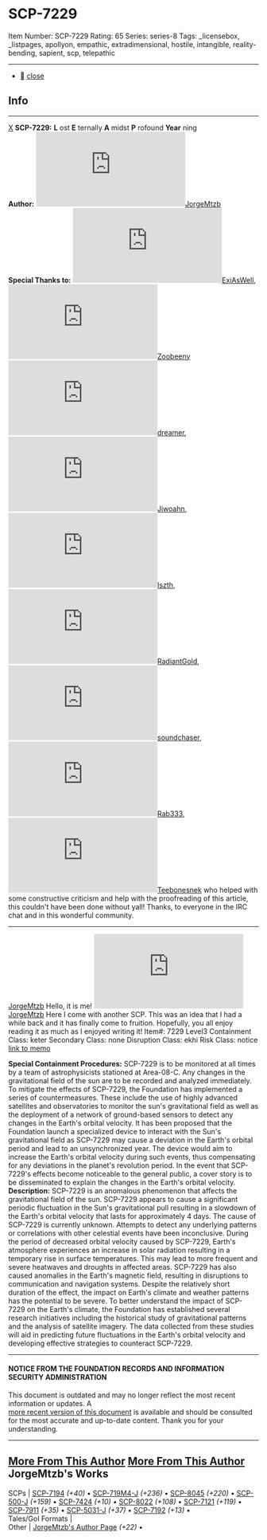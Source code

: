 # SCP-7229
Item Number: SCP-7229
Rating: 65
Series: series-8
Tags: _licensebox, _listpages, apollyon, empathic, extradimensional, hostile, intangible, reality-bending, sapient, scp, telepathic

---

  * [](javascript:;)
[close](javascript:;)
## Info
* * *
[X](javascript:;)
**SCP-7229:** **L** ost **E** ternally **A** midst **P** rofound **Year** ning  
**Author:** [![JorgeMtzb](https://www.wikidot.com/avatar.php?userid=8474687&amp;size=small&amp;timestamp=1720188551)](http://www.wikidot.com/user:info/jorgemtzb)[JorgeMtzb](http://www.wikidot.com/user:info/jorgemtzb)  
**Special Thanks to:** [![ExiAsWell](https://www.wikidot.com/avatar.php?userid=8338118&amp;size=small&amp;timestamp=1720188551)](http://www.wikidot.com/user:info/exiaswell)[ExiAsWell](http://www.wikidot.com/user:info/exiaswell), [![Zoobeeny](https://www.wikidot.com/avatar.php?userid=6070624&amp;size=small&amp;timestamp=1720188551)](http://www.wikidot.com/user:info/zoobeeny)[Zoobeeny](http://www.wikidot.com/user:info/zoobeeny) [![dreamer](https://www.wikidot.com/avatar.php?userid=4476&amp;size=small&amp;timestamp=1720188551)](http://www.wikidot.com/user:info/dreamer)[dreamer](http://www.wikidot.com/user:info/dreamer), [![Jiwoahn](https://www.wikidot.com/avatar.php?userid=5099163&amp;size=small&amp;timestamp=1720188551)](http://www.wikidot.com/user:info/jiwoahn)[Jiwoahn](http://www.wikidot.com/user:info/jiwoahn), [![Iszth](https://www.wikidot.com/avatar.php?userid=5404858&amp;size=small&amp;timestamp=1720188551)](http://www.wikidot.com/user:info/iszth)[Iszth](http://www.wikidot.com/user:info/iszth), [![RadiantGold](https://www.wikidot.com/avatar.php?userid=3229003&amp;size=small&amp;timestamp=1720188551)](http://www.wikidot.com/user:info/radiantgold)[RadiantGold](http://www.wikidot.com/user:info/radiantgold), [![soundchaser](https://www.wikidot.com/avatar.php?userid=1506016&amp;size=small&amp;timestamp=1720188551)](http://www.wikidot.com/user:info/soundchaser)[soundchaser](http://www.wikidot.com/user:info/soundchaser), [![Rab333](https://www.wikidot.com/avatar.php?userid=8067412&amp;size=small&amp;timestamp=1720188551)](http://www.wikidot.com/user:info/rab333)[Rab333](http://www.wikidot.com/user:info/rab333), [![Teebonesnek](https://www.wikidot.com/avatar.php?userid=8468594&amp;size=small&amp;timestamp=1720188551)](http://www.wikidot.com/user:info/teebonesnek)[Teebonesnek](http://www.wikidot.com/user:info/teebonesnek) who helped with some constructive criticism and help with the proofreading of this article, this couldn't have been done without yall! Thanks, to everyone in the IRC chat and in this wonderful community.
* * *

[JorgeMtzb](javascript:;)
Hello, it is me! [![JorgeMtzb](https://www.wikidot.com/avatar.php?userid=8474687&amp;size=small&amp;timestamp=1720188551)](http://www.wikidot.com/user:info/jorgemtzb)[JorgeMtzb](http://www.wikidot.com/user:info/jorgemtzb) Here I come with another SCP. This was an idea that I had a while back and it has finally come to fruition. Hopefully, you all enjoy reading it as much as I enjoyed writing it!
Item#: 7229
Level3
Containment Class:
keter
Secondary Class:
none
Disruption Class:
ekhi
Risk Class:
notice
[link to memo](/classification-committee-memo)  

**Special Containment Procedures:** SCP-7229 is to be monitored at all times by a team of astrophysicists stationed at Area-08-C. Any changes in the gravitational field of the sun are to be recorded and analyzed immediately.
To mitigate the effects of SCP-7229, the Foundation has implemented a series of countermeasures. These include the use of highly advanced satellites and observatories to monitor the sun's gravitational field as well as the deployment of a network of ground-based sensors to detect any changes in the Earth's orbital velocity. It has been proposed that the Foundation launch a specialized device to interact with the Sun's gravitational field as SCP-7229 may cause a deviation in the Earth's orbital period and lead to an unsynchronized year. The device would aim to increase the Earth's orbital velocity during such events, thus compensating for any deviations in the planet's revolution period.
In the event that SCP-7229's effects become noticeable to the general public, a cover story is to be disseminated to explain the changes in the Earth's orbital velocity.
**Description:** SCP-7229 is an anomalous phenomenon that affects the gravitational field of the sun. SCP-7229 appears to cause a significant periodic fluctuation in the Sun's gravitational pull resulting in a slowdown of the Earth's orbital velocity that lasts for approximately 4 days. The cause of SCP-7229 is currently unknown. Attempts to detect any underlying patterns or correlations with other celestial events have been inconclusive.
During the period of decreased orbital velocity caused by SCP-7229, Earth's atmosphere experiences an increase in solar radiation resulting in a temporary rise in surface temperatures. This may lead to more frequent and severe heatwaves and droughts in affected areas. SCP-7229 has also caused anomalies in the Earth's magnetic field, resulting in disruptions to communication and navigation systems. Despite the relatively short duration of the effect, the impact on Earth's climate and weather patterns has the potential to be severe. To better understand the impact of SCP-7229 on the Earth's climate, the Foundation has established several research initiatives including the historical study of gravitational patterns and the analysis of satellite imagery. The data collected from these studies will aid in predicting future fluctuations in the Earth's orbital velocity and developing effective strategies to counteract SCP-7229.
* * *
#### NOTICE FROM THE FOUNDATION RECORDS AND INFORMATION SECURITY ADMINISTRATION
This document is outdated and may no longer reflect the most recent information or updates. A  
[more recent version of this document](https://scp-wiki.wikidot.com/scp-7229/offset/1) is available and should be consulted for the most accurate and up-to-date content. Thank you for your understanding.
* * *
[More From This Author](javascript:;)
[More From This Author](javascript:;)
JorgeMtzb's Works  
---  
SCPs |  [SCP-7194](/scp-7194) _(+40)_ • [SCP-719M4-J](/scp-719m4-j) _(+236)_ • [SCP-8045](/scp-8045) _(+220)_ • [SCP-500-J](/scp-500-j) _(+159)_ • [SCP-7424](/scp-7424) _(+10)_ • [SCP-8022](/scp-8022) _(+108)_ • [SCP-7121](/scp-7121) _(+119)_ • [SCP-7911](/scp-7911) _(+35)_ • [SCP-5031-J](/scp-5031-j) _(+37)_ • [SCP-7192](/scp-7192) _(+13)_ •  
Tales/GoI Formats |   
Other |  [JorgeMtzb's Author Page](/jorgemtzb) _(+22)_ •